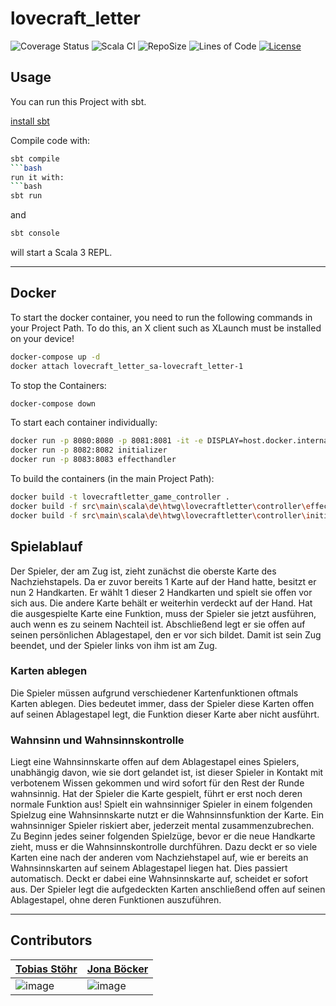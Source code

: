 # lovecraft_letter

![Coverage Status](https://coveralls.io/repos/github/TobiasReyEye/lovecraft_letter/badge.svg?branch=tryAtomaticTesting)
![Scala CI](https://github.com/jonaboecker/lovecraft_letter_sa/actions/workflows/scala.yml/badge.svg)
![RepoSize](https://img.shields.io/github/repo-size/jonaboecker/lovecraft_letter_sa)
![Lines of Code](https://tokei.rs/b1/github/jonaboecker/lovecraft_letter_sa)
[![License](https://img.shields.io/github/license/TobiasReyEye/lovecraft_letter?color=green)](https://cdn130.picsart.com/272563229032201.jpg?r1024x1024)

## Usage

You can run this Project with sbt.

[install sbt](https://www.scala-sbt.org/1.x/docs/Setup.html)

Compile code with:
```bash
sbt compile
```bash
run it with:
```bash
sbt run
```
and
```bash
sbt console
```
will start a Scala 3 REPL.

---

## Docker
To start the docker container, you need to run the following commands in your Project Path.
To do this, an X client such as XLaunch must be installed on your device!
```bash
docker-compose up -d
docker attach lovecraft_letter_sa-lovecraft_letter-1
```
To stop the Containers:
```bash
docker-compose down
```
To start each container individually:
```bash
docker run -p 8080:8080 -p 8081:8081 -it -e DISPLAY=host.docker.internal:0.0 your_container_id
docker run -p 8082:8082 initializer
docker run -p 8083:8083 effecthandler
```
To build the containers (in the main Project Path):
```bash
docker build -t lovecraftletter_game_controller .
docker build -f src\main\scala\de\htwg\lovecraftletter\controller\effectHandler\Dockerfile -t effecthandler .
docker build -f src\main\scala\de\htwg\lovecraftletter\controller\initializer\Dockerfile -t initializer .
```

## Spielablauf

Der Spieler, der am Zug ist, zieht zunächst die oberste Karte des
Nachziehstapels. Da er zuvor
bereits 1 Karte auf der Hand hatte, besitzt er nun 2 Handkarten.
Er wählt 1 dieser 2 Handkarten und spielt sie offen vor sich aus. Die
andere Karte behält er weiterhin verdeckt auf der Hand.
Hat die ausgespielte Karte eine Funktion, muss der Spieler sie jetzt
ausführen, auch wenn es zu seinem Nachteil ist. Abschließend legt er
sie offen auf seinen persönlichen Ablagestapel, den er vor sich bildet.
Damit ist sein Zug beendet, und der Spieler links von ihm ist am Zug.

### Karten ablegen
Die Spieler müssen aufgrund verschiedener Kartenfunktionen oftmals
Karten ablegen. Dies bedeutet immer, dass der Spieler diese Karten offen
auf seinen Ablagestapel legt, die Funktion dieser Karte aber nicht ausführt.

### Wahnsinn und Wahnsinnskontrolle
Liegt eine Wahnsinnskarte offen auf dem Ablagestapel eines Spielers,
unabhängig davon, wie sie dort gelandet ist, ist dieser Spieler in Kontakt
mit verbotenem Wissen gekommen und wird sofort für den Rest der
Runde wahnsinnig. Hat der Spieler die Karte gespielt, führt er erst noch
deren normale Funktion aus!
Spielt ein wahnsinniger Spieler in einem folgenden Spielzug eine
Wahnsinnskarte nutzt er die Wahnsinnsfunktion der Karte.
Ein wahnsinniger Spieler riskiert aber, jederzeit mental zusammenzubrechen.
Zu Beginn jedes seiner folgenden Spielzüge, bevor er die
neue Handkarte zieht, muss er die Wahnsinnskontrolle durchführen.
Dazu deckt er so viele Karten eine nach der anderen vom Nachziehstapel
auf, wie er bereits an Wahnsinnskarten auf seinem Ablagestapel liegen
hat. Dies passiert automatisch.
Deckt er dabei eine Wahnsinnskarte auf, scheidet er sofort aus.
Der Spieler legt die aufgedeckten Karten anschließend offen
auf seinen Ablagestapel, ohne deren Funktionen auszuführen.

---

## Contributors
| [Tobias Stöhr](https://github.com/TobiasReyEye)  |  [Jona Böcker](https://github.com/jonaboecker) | 
|---|---|
| ![image](https://github-readme-streak-stats.herokuapp.com/?user=TobiasReyEye) | ![image](https://github-readme-streak-stats.herokuapp.com/?user=jonaboecker)  |

